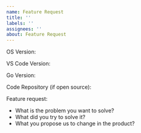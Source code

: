```yaml
---
name: Feature Request
title: ''
labels: ''
assignees: ''
about: Feature Request
---
```


<!--
By submitting issues, or commenting on existing issues in this repository you grant a perpetual, irrevocable, worldwide license to use any Feedback (as defined below) you communicate to the owner of this repository, without compensation, without any obligation to report on such use, and without any other restriction. The repository owners rights granted in the previous sentence include, without limitation, the right to exploit Feedback in any and every way, as well as the right to grant sublicenses. Feedback will not be considered Customer’s Confidential Information. (“Feedback” refers to any suggestion or idea for modifying any of the repository owners products or services, including without limitation all intellectual property rights in any such suggestion or idea.)
-->

OS Version: 

VS Code Version:

Go Version:

Code Repository (if open source):

Feature request:
- What is the problem you want to solve?
- What did you try to solve it?
- What you propose us to change in the product?